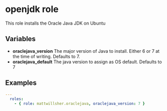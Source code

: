 openjdk role
============

This role installs the Oracle Java JDK on Ubuntu

Variables
---------

* **oraclejava_version** The major version of Java to install. Either 6 or 7 at the time of writing. Defaults to 7.
* **oraclejava_default** The java version to assign as OS default. Defaults to 7

Examples
--------

```yaml
---
  roles:
    - { role: mattwillsher.oraclejava, oraclejava_version: 7 }
```
